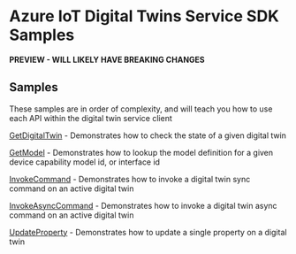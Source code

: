 # Azure IoT Digital Twins Service SDK Samples

**PREVIEW - WILL LIKELY HAVE BREAKING CHANGES**

## Samples

These samples are in order of complexity, and will teach you how to use each API within the digital twin service client

[GetDigitalTwin](get-digital-twin) - Demonstrates how to check the state of a given digital twin

[GetModel](get-model) - Demonstrates how to lookup the model definition for a given device capability model id, or interface id

[InvokeCommand](invoke-digital-twin-command) - Demonstrates how to invoke a digital twin sync command on an active digital twin

[InvokeAsyncCommand](invoke-digital-twin-async-command) - Demonstrates how to invoke a digital twin async command on an active digital twin

[UpdateProperty](update-digital-twin) - Demonstrates how to update a single property on a digital twin

